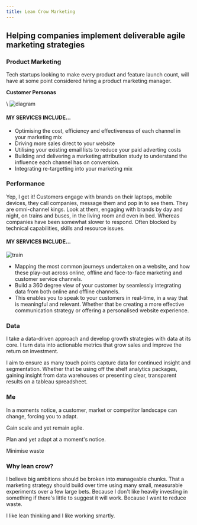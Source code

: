 ```yaml
---
title: Lean Crow Marketing
---
```

<div class="hero">
  <h2>Helping companies implement deliverable agile marketing strategies</h2>
</div>

<div class="section">

  <div class="section-content">

<p>



</div>

</div>
<div id="product" class="section">
  <div class="section-content">
    <h3>Product Marketing</h3>
    <p>Tech startups looking to make every product and feature launch count, will have at some point considered hiring a product marketing manager.</p>

<p><b>Customer Personas</b></br>

\    <img src="img/diagram.png" alt="diagram" />
    <h4>MY SERVICES INCLUDE...</h4>
    <ul>
      <li>Optimising the cost, efficiency and effectiveness of each channel in your marketing mix</li>
      <li>Driving more sales direct to your website</li>
      <li>Utilising your existing email lists to reduce your paid adverting costs</li>
      <li>Building and delivering a marketing attribution study to understand the influence each channel has on conversion.</li>
      <li>Integrating re-targetting into your marketing mix</li>
    </ul>
  </div>
</div>
<div id="performance" class="section">
  <div class="section-content">
    <h3>Performance</h3>
    <p>Yep, I get it! Customers engage with brands on their laptops, mobile devices, they call companies, message them and pop
      in to see them. They are omni-channel kings. Look at them, engaging with brands by day and night, on trains and buses,
      in the living room and even in bed. Whereas companies have been somewhat slower to respond. Often blocked by technical
      capabilities, skills and resource issues.</p>
    <h4>MY SERVICES INCLUDE...</h4>
    <img src="img/train.jpg" alt="train" class="img-right" />
    <ul>
      <li>Mapping the most common journeys undertaken on a website, and how these play-out across online, offline and face-to-face
        marketing and customer service channels.</li>
      <li>Build a 360 degree view of your customer by seamlessly integrating data from both online and offline channels.</li>
      <li>This enables you to speak to your customers in real-time, in a way that is meaningful and relevant. Whether that be
        creating a more effective communication strategy or offering a personalised website experience.</li>
    </ul>
  </div>
</div>
<div id="data_driven" class="section">
  <div class="section-content">
    <h3>Data</h3>
    <p>I take a data-driven approach and develop growth strategies with data at its core. I turn data into actionable metrics
      that grow sales and improve the return on investment.</p>
    <p>I aim to ensure as many touch points capture data for continued insight and segmentation. Whether that be using off the
      shelf analytics packages, gaining insight from data warehouses or presenting clear, transparent results on a tableau
      spreadsheet.</p>
  </div>
</div>
<div id="me" class="section">
  <div class="section-content">
    <h3>Me</h3>
    <p>In a moments notice, a customer, market or competitor landscape can change, forcing you to adapt.
      <p>
        <p>Gain scale and yet remain agile.
          <p>
            <p>Plan and yet adapt at a moment's notice.
              <p>
                <p>Minimise waste
                  <p>
                    <h3>Why lean crow?</h3>
                    <p>I believe big ambitions should be broken into manageable chunks. That a marketing strategy should build
                      over time using many small, measurable experiments over a few large bets. Because I don't like heavily
                      investing in something if there's little to suggest it will work. Because I want to reduce waste.
                      <p>
                        <p>I like lean thinking and I like working smartly.
                          <p>
  </div>
</div>
